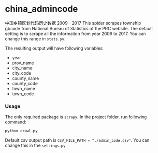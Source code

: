 # china_admincode
中国乡镇区划代码历史数据 2009 - 2017
This spider scrapes township gbcode from National Bureau of Statistics of the PRC website. The default setting is to scrape all the information from year 2009 to 2017. You can change this range in `stats.py`.

The resulting output will have following variables:
+ year
+ prov_name
+ city_name
+ city_code
+ county_name
+ county_code
+ town_name
+ town_code

### Usage 
The only required package is `scrapy`. In the project folder, run following command: 
```python
python crawl.py
```
Default csv output path is `CSV_FILE_PATH = "./admin_code.csv"`.
You can change this in the `settings.py`